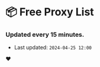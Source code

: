 # :package: Free Proxy List
### Updated every 15 minutes.

- Last updated: `2024-04-25 12:00`

:heart:
